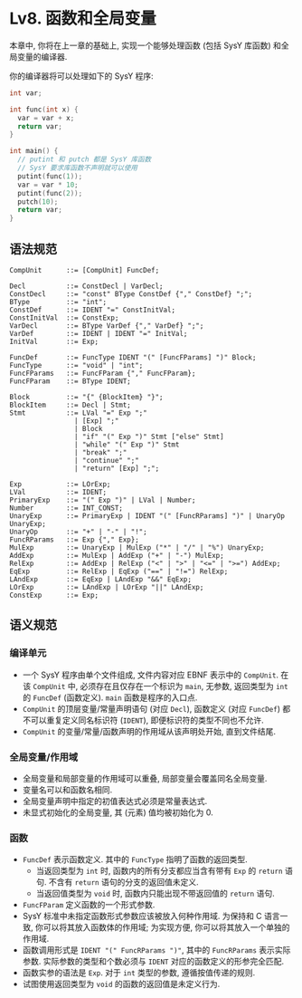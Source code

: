 # Lv8. 函数和全局变量

本章中, 你将在上一章的基础上, 实现一个能够处理函数 (包括 SysY 库函数) 和全局变量的编译器.

你的编译器将可以处理如下的 SysY 程序:

```c
int var;

int func(int x) {
  var = var + x;
  return var;
}

int main() {
  // putint 和 putch 都是 SysY 库函数
  // SysY 要求库函数不声明就可以使用
  putint(func(1));
  var = var * 10;
  putint(func(2));
  putch(10);
  return var;
}
```

## 语法规范

```ebnf
CompUnit      ::= [CompUnit] FuncDef;

Decl          ::= ConstDecl | VarDecl;
ConstDecl     ::= "const" BType ConstDef {"," ConstDef} ";";
BType         ::= "int";
ConstDef      ::= IDENT "=" ConstInitVal;
ConstInitVal  ::= ConstExp;
VarDecl       ::= BType VarDef {"," VarDef} ";";
VarDef        ::= IDENT | IDENT "=" InitVal;
InitVal       ::= Exp;

FuncDef       ::= FuncType IDENT "(" [FuncFParams] ")" Block;
FuncType      ::= "void" | "int";
FuncFParams   ::= FuncFParam {"," FuncFParam};
FuncFParam    ::= BType IDENT;

Block         ::= "{" {BlockItem} "}";
BlockItem     ::= Decl | Stmt;
Stmt          ::= LVal "=" Exp ";"
                | [Exp] ";"
                | Block
                | "if" "(" Exp ")" Stmt ["else" Stmt]
                | "while" "(" Exp ")" Stmt
                | "break" ";"
                | "continue" ";"
                | "return" [Exp] ";";

Exp           ::= LOrExp;
LVal          ::= IDENT;
PrimaryExp    ::= "(" Exp ")" | LVal | Number;
Number        ::= INT_CONST;
UnaryExp      ::= PrimaryExp | IDENT "(" [FuncRParams] ")" | UnaryOp UnaryExp;
UnaryOp       ::= "+" | "-" | "!";
FuncRParams   ::= Exp {"," Exp};
MulExp        ::= UnaryExp | MulExp ("*" | "/" | "%") UnaryExp;
AddExp        ::= MulExp | AddExp ("+" | "-") MulExp;
RelExp        ::= AddExp | RelExp ("<" | ">" | "<=" | ">=") AddExp;
EqExp         ::= RelExp | EqExp ("==" | "!=") RelExp;
LAndExp       ::= EqExp | LAndExp "&&" EqExp;
LOrExp        ::= LAndExp | LOrExp "||" LAndExp;
ConstExp      ::= Exp;
```

## 语义规范

### 编译单元

* 一个 SysY 程序由单个文件组成, 文件内容对应 EBNF 表示中的 `CompUnit`. 在该 `CompUnit` 中, 必须存在且仅存在一个标识为 `main`, 无参数, 返回类型为 `int` 的 `FuncDef` (函数定义). `main` 函数是程序的入口点.
* `CompUnit` 的顶层变量/常量声明语句 (对应 `Decl`), 函数定义 (对应 `FuncDef`) 都不可以重复定义同名标识符 (`IDENT`), 即便标识符的类型不同也不允许.
* `CompUnit` 的变量/常量/函数声明的作用域从该声明处开始, 直到文件结尾.

### 全局变量/作用域

* 全局变量和局部变量的作用域可以重叠, 局部变量会覆盖同名全局变量.
* 变量名可以和函数名相同.
* 全局变量声明中指定的初值表达式必须是常量表达式.
* 未显式初始化的全局变量, 其 (元素) 值均被初始化为 0.

### 函数

* `FuncDef` 表示函数定义. 其中的 `FuncType` 指明了函数的返回类型.
  * 当返回类型为 `int` 时, 函数内的所有分支都应当含有带有 `Exp` 的 `return` 语句. 不含有 `return` 语句的分支的返回值未定义.
  * 当返回值类型为 `void` 时, 函数内只能出现不带返回值的 `return` 语句.
* `FuncFParam` 定义函数的一个形式参数.
* SysY 标准中未指定函数形式参数应该被放入何种作用域. 为保持和 C 语言一致, 你可以将其放入函数体的作用域; 为实现方便, 你可以将其放入一个单独的作用域.
* 函数调用形式是 `IDENT "(" FuncRParams ")"`, 其中的 `FuncRParams` 表示实际参数. 实际参数的类型和个数必须与 `IDENT` 对应的函数定义的形参完全匹配.
* 函数实参的语法是 `Exp`. 对于 `int` 类型的参数, 遵循按值传递的规则.
* 试图使用返回类型为 `void` 的函数的返回值是未定义行为.
